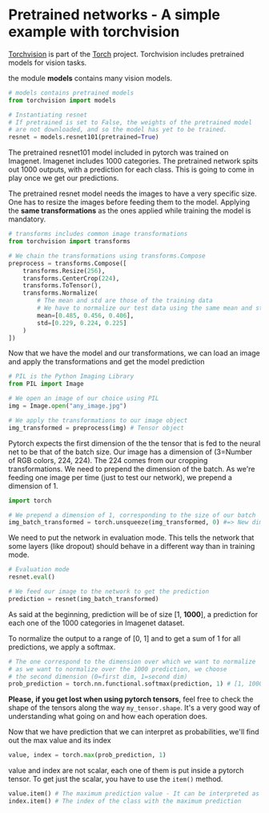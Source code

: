 # Pretrained networks - A simple example with torchvision

[Torchvision](https://pytorch.org/docs/stable/torchvision/index.html) is part of the [Torch](https://pytorch.org/) project. Torchvision includes pretrained models for vision tasks.

the module **models** contains many vision models.

```python
# models contains pretrained models
from torchvision import models

# Instantiating resnet
# If pretrained is set to False, the weights of the pretrained model
# are not downloaded, and so the model has yet to be trained.
resnet = models.resnet101(pretrained=True)
```

The pretrained resnet101 model included in pytorch was trained on Imagenet. Imagenet includes 1000 categories. The pretrained network spits out 1000 outputs, with a prediction for each class. This is going to come in play once we get our predictions.

The pretrained resnet model needs the images to have a very specific size. One has to resize the images before feeding them to the model. Applying the **same transformations** as the ones applied while training the model is mandatory.

`````python
# transforms includes common image transformations
from torchvision import transforms

# We chain the transformations using transforms.Compose
preprocess = transforms.Compose([
    transforms.Resize(256),
    transforms.CenterCrop(224),
    transforms.ToTensor(),
    transforms.Normalize(
        # The mean and std are those of the training data
        # We have to normalize our test data using the same mean and std
        mean=[0.485, 0.456, 0.406],
        std=[0.229, 0.224, 0.225]
    )
])
`````

Now that we have the model and our transformations, we can load an image and apply the transformations and get the model prediction

````python
# PIL is the Python Imaging Library
from PIL import Image

# We open an image of our choice using PIL
img = Image.open("any_image.jpg")

# We apply the transformations to our image object
img_transformed = preprocess(img) # Tensor object
````

Pytorch expects the first dimension of the the tensor that is fed to the neural net to be that of the batch size. Our image has a dimension of (3=Number of RGB colors, 224, 224). The 224 comes from our cropping transformations. We need to prepend the dimension of the batch. As we're feeding one image per time (just to test our network), we prepend a dimension of 1.

````python
import torch

# We prepend a dimension of 1, corresponding to the size of our batch
img_batch_transformed = torch.unsqueeze(img_transformed, 0) #=> New dimension: [1, 3, 224, 224]
````

We need to put the network in evaluation mode. This tells the network that some layers (like dropout) should behave in a different way than in training mode.

````python
# Evaluation mode
resnet.eval()

# We feed our image to the network to get the prediction
prediction = resnet(img_batch_transformed)
````

As said at the beginning, prediction will be of size [1, **1000**], a prediction for each one of the 1000 categories in Imagenet dataset.

To normalize the output to a range of [0, 1] and to get a sum of 1 for all predictions, we apply a softmax.

````python
# The one correspond to the dimension over which we want to normalize
# as we want to normalize over the 1000 prediction, we choose
# the second dimension (0=first dim, 1=second dim)
prob_prediction = torch.nn.functional.softmax(prediction, 1) # [1, 1000]
````

**Please,** **if you get lost when using pytorch tensors**, feel free to check the shape of the tensors along the way `my_tensor.shape`. It's a very good way of understanding what going on and how each operation does.

Now that we have prediction that we can interpret as probabilities, we'll find out the max value and its index

````python
value, index = torch.max(prob_prediction, 1)
````

value and index are not scalar, each one of them is put inside a pytorch tensor. To get just the scalar, you have to use the `item()` method.

````python
value.item() # The maximum prediction value - It can be interpreted as a probability
index.item() # The index of the class with the maximum prediction
````

